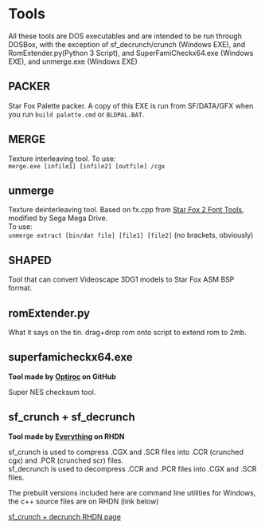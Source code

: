 # Tools
All these tools are DOS executables and are intended to be run through DOSBox, with the exception of sf_decrunch/crunch (Windows EXE), and RomExtender.py(Python 3 Script), and SuperFamiCheckx64.exe (Windows EXE), and unmerge.exe (Windows EXE)

## PACKER
Star Fox Palette packer. A copy of this EXE is run from SF/DATA/GFX when you run ``build palette.cmd`` or ``BLDPAL.BAT``.

## MERGE
Texture interleaving tool.
To use:  
``merge.exe [infile1] [infile2] [outfile] /cgx``  

## unmerge
Texture deinterleaving tool. Based on fx.cpp from [Star Fox 2 Font Tools](https://www.romhacking.net/utilities/346/), modified by Sega Mega Drive.  
To use:  
``unmerge extract [bin/dat file] [file1] [file2]`` (no brackets, obviously)  

## SHAPED
Tool that can convert Videoscape 3DG1 models to Star Fox ASM BSP format.

## romExtender.py
What it says on the tin. drag+drop rom onto script to extend rom to 2mb.

## superfamicheckx64.exe  
**Tool made by [Optiroc](https://github.com/Optiroc) on GitHub**  

Super NES checksum tool.

## sf_crunch + sf_decrunch
**Tool made by [Everything](https://www.romhacking.net/community/3898/) on RHDN**

sf_crunch is used to compress .CGX and .SCR files into .CCR (crunched cgx) and .PCR (crunched scr) files.<br />
sf_decrunch is used to decompress .CCR and .PCR files into .CGX and .SCR files.

The prebuilt versions included here are command line utilities for Windows, the c++ source files are on RHDN (link below)

[sf_crunch + decrunch RHDN page](https://www.romhacking.net/utilities/1543/)
